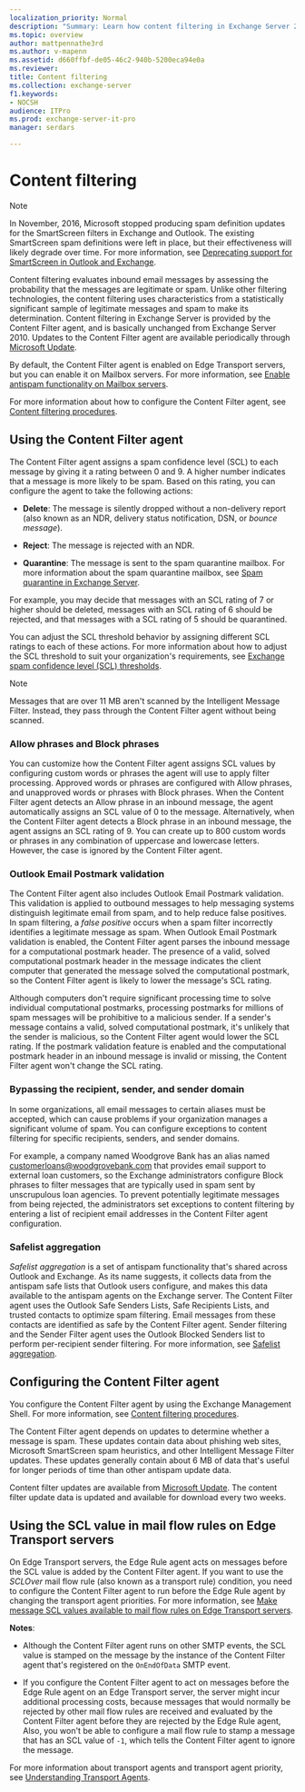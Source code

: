 ```yaml
---
localization_priority: Normal
description: "Summary: Learn how content filtering in Exchange Server 2016 and Exchange Server 2019 evaluates inbound email messages to see if they're legitimate or spam."
ms.topic: overview
author: mattpennathe3rd
ms.author: v-mapenn
ms.assetid: d660ffbf-de05-46c2-940b-5200eca94e0a
ms.reviewer:
title: Content filtering
ms.collection: exchange-server
f1.keywords:
- NOCSH
audience: ITPro
ms.prod: exchange-server-it-pro
manager: serdars

---
```


# Content filtering

> [!NOTE]
> In November, 2016, Microsoft stopped producing spam definition updates for the SmartScreen filters in Exchange and Outlook. The existing SmartScreen spam definitions were left in place, but their effectiveness will likely degrade over time. For more information, see [Deprecating support for SmartScreen in Outlook and Exchange](https://go.microsoft.com/fwlink/p/?linkid=835894).

Content filtering evaluates inbound email messages by assessing the probability that the messages are legitimate or spam. Unlike other filtering technologies, the content filtering uses characteristics from a statistically significant sample of legitimate messages and spam to make its determination. Content filtering in Exchange Server is provided by the Content Filter agent, and is basically unchanged from Exchange Server 2010. Updates to the Content Filter agent are available periodically through [Microsoft Update](https://go.microsoft.com/fwlink/p/?linkId=54836).

By default, the Content Filter agent is enabled on Edge Transport servers, but you can enable it on Mailbox servers. For more information, see [Enable antispam functionality on Mailbox servers](antispam-on-mailbox-servers.md).

For more information about how to configure the Content Filter agent, see [Content filtering procedures](content-filtering-procedures.md).

## Using the Content Filter agent
<a name="Using"> </a>

The Content Filter agent assigns a spam confidence level (SCL) to each message by giving it a rating between 0 and 9. A higher number indicates that a message is more likely to be spam. Based on this rating, you can configure the agent to take the following actions:

- **Delete**: The message is silently dropped without a non-delivery report (also known as an NDR, delivery status notification, DSN, or *bounce message*).

- **Reject**: The message is rejected with an NDR.

- **Quarantine**: The message is sent to the spam quarantine mailbox. For more information about the spam quarantine mailbox, see [Spam quarantine in Exchange Server](spam-quarantine.md).

For example, you may decide that messages with an SCL rating of 7 or higher should be deleted, messages with an SCL rating of 6 should be rejected, and that messages with a SCL rating of 5 should be quarantined.

You can adjust the SCL threshold behavior by assigning different SCL ratings to each of these actions. For more information about how to adjust the SCL threshold to suit your organization's requirements, see [Exchange spam confidence level (SCL) thresholds](scl.md).

> [!NOTE]
> Messages that are over 11 MB aren't scanned by the Intelligent Message Filter. Instead, they pass through the Content Filter agent without being scanned.

### Allow phrases and Block phrases

You can customize how the Content Filter agent assigns SCL values by configuring custom words or phrases the agent will use to apply filter processing. Approved words or phrases are configured with Allow phrases, and unapproved words or phrases with Block phrases. When the Content Filter agent detects an Allow phrase in an inbound message, the agent automatically assigns an SCL value of 0 to the message. Alternatively, when the Content Filter agent detects a Block phrase in an inbound message, the agent assigns an SCL rating of 9. You can create up to 800 custom words or phrases in any combination of uppercase and lowercase letters. However, the case is ignored by the Content Filter agent.

### Outlook Email Postmark validation

The Content Filter agent also includes Outlook Email Postmark validation. This validation is applied to outbound messages to help messaging systems distinguish legitimate email from spam, and to help reduce false positives. In spam filtering, a *false positive* occurs when a spam filter incorrectly identifies a legitimate message as spam. When Outlook Email Postmark validation is enabled, the Content Filter agent parses the inbound message for a computational postmark header. The presence of a valid, solved computational postmark header in the message indicates the client computer that generated the message solved the computational postmark, so the Content Filter agent is likely to lower the message's SCL rating.

Although computers don't require significant processing time to solve individual computational postmarks, processing postmarks for millions of spam messages will be prohibitive to a malicious sender. If a sender's message contains a valid, solved computational postmark, it's unlikely that the sender is malicious, so the Content Filter agent would lower the SCL rating. If the postmark validation feature is enabled and the computational postmark header in an inbound message is invalid or missing, the Content Filter agent won't change the SCL rating.

### Bypassing the recipient, sender, and sender domain

In some organizations, all email messages to certain aliases must be accepted, which can cause problems if your organization manages a significant volume of spam. You can configure exceptions to content filtering for specific recipients, senders, and sender domains.

For example, a company named Woodgrove Bank has an alias named customerloans@woodgrovebank.com that provides email support to external loan customers, so the Exchange administrators configure Block phrases to filter messages that are typically used in spam sent by unscrupulous loan agencies. To prevent potentially legitimate messages from being rejected, the administrators set exceptions to content filtering by entering a list of recipient email addresses in the Content Filter agent configuration.

### Safelist aggregation

 *Safelist aggregation* is a set of antispam functionality that's shared across Outlook and Exchange. As its name suggests, it collects data from the antispam safe lists that Outlook users configure, and makes this data available to the antispam agents on the Exchange server. The Content Filter agent uses the Outlook Safe Senders Lists, Safe Recipients Lists, and trusted contacts to optimize spam filtering. Email messages from these contacts are identified as safe by the Content Filter agent. Sender filtering and the Sender Filter agent uses the Outlook Blocked Senders list to perform per-recipient sender filtering. For more information, see [Safelist aggregation](safelist-aggregation.md).

## Configuring the Content Filter agent
<a name="Configuring"> </a>

You configure the Content Filter agent by using the Exchange Management Shell. For more information, see [Content filtering procedures](content-filtering-procedures.md).

The Content Filter agent depends on updates to determine whether a message is spam. These updates contain data about phishing web sites, Microsoft SmartScreen spam heuristics, and other Intelligent Message Filter updates. These updates generally contain about 6 MB of data that's useful for longer periods of time than other antispam update data.

Content filter updates are available from [Microsoft Update](https://go.microsoft.com/fwlink/p/?linkid=54836). The content filter update data is updated and available for download every two weeks.

## Using the SCL value in mail flow rules on Edge Transport servers
<a name="SCL"> </a>

On Edge Transport servers, the Edge Rule agent acts on messages before the SCL value is added by the Content Filter agent. If you want to use the _SCLOver_ mail flow rule (also known as a transport rule) condition, you need to configure the Content Filter agent to run before the Edge Rule agent by changing the transport agent priorities. For more information, see [Make message SCL values available to mail flow rules on Edge Transport servers](https://technet.microsoft.com/library/67627c31-7b6f-4359-9671-7453c6ea9b73.aspx).

 **Notes**:

- Although the Content Filter agent runs on other SMTP events, the SCL value is stamped on the message by the instance of the Content Filter agent that's registered on the `OnEndOfData` SMTP event.

- If you configure the Content Filter agent to act on messages before the Edge Rule agent on an Edge Transport server, the server might incur additional processing costs, because messages that would normally be rejected by other mail flow rules are received and evaluated by the Content Filter agent before they are rejected by the Edge Rule agent, Also, you won't be able to configure a mail flow rule to stamp a message that has an SCL value of `-1`, which tells the Content Filter agent to ignore the message.

For more information about transport agents and transport agent priority, see [Understanding Transport Agents](https://docs.microsoft.com/exchange/transport-agents-exchange-2013-help).

